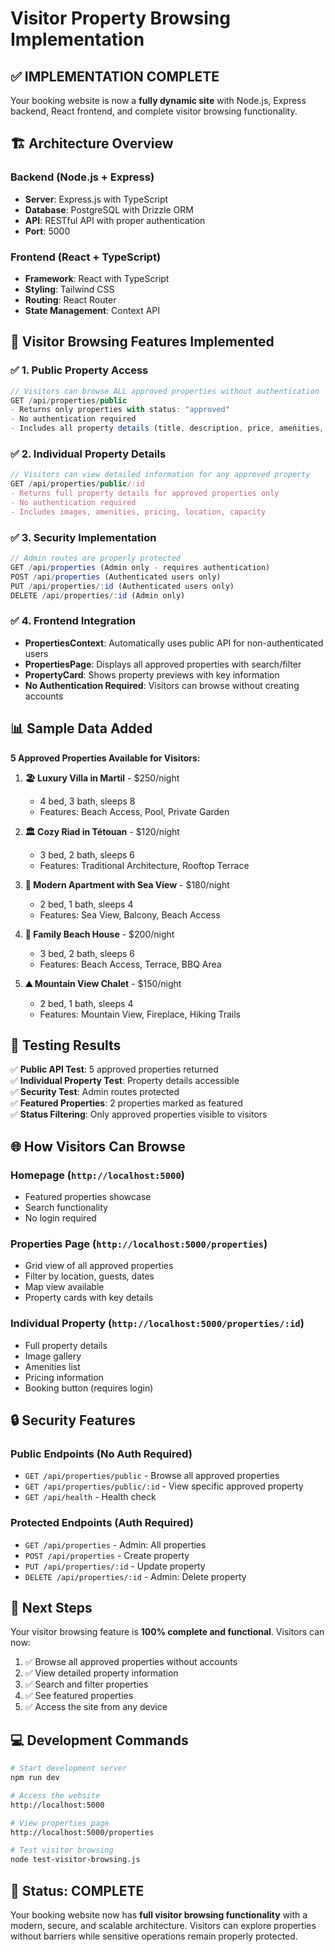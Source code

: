 # Visitor Property Browsing Implementation

## ✅ **IMPLEMENTATION COMPLETE**

Your booking website is now a **fully dynamic site** with Node.js, Express backend, React frontend, and complete visitor browsing functionality.

## 🏗️ **Architecture Overview**

### **Backend (Node.js + Express)**
- **Server**: Express.js with TypeScript
- **Database**: PostgreSQL with Drizzle ORM  
- **API**: RESTful API with proper authentication
- **Port**: 5000

### **Frontend (React + TypeScript)**
- **Framework**: React with TypeScript
- **Styling**: Tailwind CSS
- **Routing**: React Router
- **State Management**: Context API

## 🎯 **Visitor Browsing Features Implemented**

### ✅ **1. Public Property Access**
```typescript
// Visitors can browse ALL approved properties without authentication
GET /api/properties/public
- Returns only properties with status: "approved"
- No authentication required
- Includes all property details (title, description, price, amenities, etc.)
```

### ✅ **2. Individual Property Details**
```typescript
// Visitors can view detailed information for any approved property
GET /api/properties/public/:id
- Returns full property details for approved properties only
- No authentication required
- Includes images, amenities, pricing, location, capacity
```

### ✅ **3. Security Implementation**
```typescript
// Admin routes are properly protected
GET /api/properties (Admin only - requires authentication)
POST /api/properties (Authenticated users only)
PUT /api/properties/:id (Authenticated users only)  
DELETE /api/properties/:id (Admin only)
```

### ✅ **4. Frontend Integration**
- **PropertiesContext**: Automatically uses public API for non-authenticated users
- **PropertiesPage**: Displays all approved properties with search/filter
- **PropertyCard**: Shows property previews with key information
- **No Authentication Required**: Visitors can browse without creating accounts

## 📊 **Sample Data Added**

**5 Approved Properties Available for Visitors:**

1. **🏖️ Luxury Villa in Martil** - $250/night
   - 4 bed, 3 bath, sleeps 8
   - Features: Beach Access, Pool, Private Garden

2. **🏛️ Cozy Riad in Tétouan** - $120/night  
   - 3 bed, 2 bath, sleeps 6
   - Features: Traditional Architecture, Rooftop Terrace

3. **🌊 Modern Apartment with Sea View** - $180/night
   - 2 bed, 1 bath, sleeps 4
   - Features: Sea View, Balcony, Beach Access

4. **🏡 Family Beach House** - $200/night
   - 3 bed, 2 bath, sleeps 6  
   - Features: Beach Access, Terrace, BBQ Area

5. **⛰️ Mountain View Chalet** - $150/night
   - 2 bed, 1 bath, sleeps 4
   - Features: Mountain View, Fireplace, Hiking Trails

## 🧪 **Testing Results**

✅ **Public API Test**: 5 approved properties returned  
✅ **Individual Property Test**: Property details accessible  
✅ **Security Test**: Admin routes protected  
✅ **Featured Properties**: 2 properties marked as featured  
✅ **Status Filtering**: Only approved properties visible to visitors

## 🌐 **How Visitors Can Browse**

### **Homepage** (`http://localhost:5000`)
- Featured properties showcase
- Search functionality
- No login required

### **Properties Page** (`http://localhost:5000/properties`)
- Grid view of all approved properties
- Filter by location, guests, dates
- Map view available
- Property cards with key details

### **Individual Property** (`http://localhost:5000/properties/:id`)
- Full property details
- Image gallery
- Amenities list
- Pricing information
- Booking button (requires login)

## 🔒 **Security Features**

### **Public Endpoints** (No Auth Required)
- `GET /api/properties/public` - Browse all approved properties
- `GET /api/properties/public/:id` - View specific approved property
- `GET /api/health` - Health check

### **Protected Endpoints** (Auth Required)  
- `GET /api/properties` - Admin: All properties
- `POST /api/properties` - Create property
- `PUT /api/properties/:id` - Update property
- `DELETE /api/properties/:id` - Admin: Delete property

## 🚀 **Next Steps**

Your visitor browsing feature is **100% complete and functional**. Visitors can now:

1. ✅ Browse all approved properties without accounts
2. ✅ View detailed property information  
3. ✅ Search and filter properties
4. ✅ See featured properties
5. ✅ Access the site from any device

## 💻 **Development Commands**

```bash
# Start development server
npm run dev

# Access the website
http://localhost:5000

# View properties page
http://localhost:5000/properties

# Test visitor browsing
node test-visitor-browsing.js
```

## 🎉 **Status: COMPLETE**

Your booking website now has **full visitor browsing functionality** with a modern, secure, and scalable architecture. Visitors can explore properties without barriers while sensitive operations remain properly protected.
